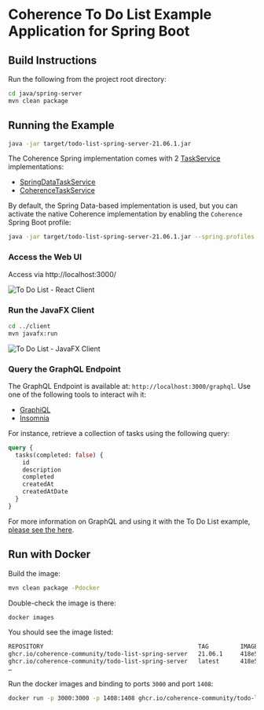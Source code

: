 # Coherence To Do List Example Application for Spring Boot

## Build Instructions

Run the following from the project root directory:

```bash
cd java/spring-server
mvn clean package
```

## Running the Example

```bash
java -jar target/todo-list-spring-server-21.06.1.jar
```

The Coherence Spring implementation comes with 2
[TaskService](https://github.com/coherence-community/todo-list-example/blob/master/java/spring-server/src/main/java/com/oracle/coherence/examples/todo/server/service/TaskService.java) implementations:

- [SpringDataTaskService](https://github.com/coherence-community/todo-list-example/blob/master/java/spring-server/src/main/java/com/oracle/coherence/examples/todo/server/service/SpringDataTaskService.java)
- [CoherenceTaskService](https://github.com/coherence-community/todo-list-example/blob/master/java/spring-server/src/main/java/com/oracle/coherence/examples/todo/server/service/CoherenceTaskService.java)

By default, the Spring Data-based implementation is used, but you can activate the native
Coherence implementation by enabling the `Coherence` Spring Boot profile:

```bash
java -jar target/todo-list-spring-server-21.06.1.jar --spring.profiles.active=coherence
```

### Access the Web UI

Access via http://localhost:3000/

![To Do List - React Client](../../assets/react-client.png)

### Run the JavaFX Client

```bash  
cd ../client
mvn javafx:run
```

![To Do List - JavaFX Client](../../assets/javafx-client.png)

### Query the GraphQL Endpoint

The GraphQL Endpoint is available at: `http://localhost:3000/graphql`. Use one of the following tools to interact wih it:

- [GraphiQL](https://github.com/graphql/graphiql)
- [Insomnia](https://insomnia.rest/download)

For instance, retrieve a collection of tasks using the following query:

```graphql
query {
  tasks(completed: false) {
    id
    description
    completed
    createdAt
    createdAtDate
  }
}
```

For more information on GraphQL and using it with the To Do List example, [please see the here](../graphql.md).

## Run with Docker

Build the image:

```bash
mvn clean package -Pdocker
```

Double-check the image is there:

```bash
docker images
```

You should see the image listed:

```bash
REPOSITORY                                            TAG         IMAGE ID       CREATED          SIZE
ghcr.io/coherence-community/todo-list-spring-server   21.06.1     418e5870adc9   5 minutes ago    275MB
ghcr.io/coherence-community/todo-list-spring-server   latest      418e5870adc9   5 minutes ago    275MB
…
```

Run the docker images and binding to ports `3000` and port `1408`:

```bash
docker run -p 3000:3000 -p 1408:1408 ghcr.io/coherence-community/todo-list-spring-server:latest
```
